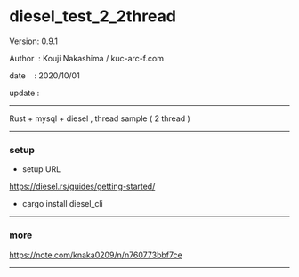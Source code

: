 ﻿# diesel_test_2_2thread

 Version: 0.9.1

 Author  : Kouji Nakashima / kuc-arc-f.com

 date    : 2020/10/01 

 update :

***

Rust + mysql + diesel , thread sample ( 2 thread )

***
### setup

* setup URL

https://diesel.rs/guides/getting-started/

* cargo install diesel_cli


***
### more

https://note.com/knaka0209/n/n760773bbf7ce

***

